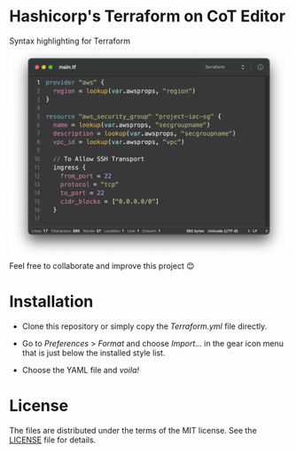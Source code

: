 # Hashicorp's Terraform on CoT Editor
Syntax highlighting for Terraform
![CoT Editor](Screenshot.png "Cot Editor")
Feel free to collaborate and improve this project 😊

# Installation

* Clone this repository or simply copy the _Terraform.yml_ file directly.

* Go to _Preferences_ > _Format_ and choose _Import…_ in the gear icon menu that is just below the installed style list.

* Choose the YAML file and _voila!_



# License

The files are distributed under the terms of the MIT license. See the [LICENSE](LICENSE) file for details.
